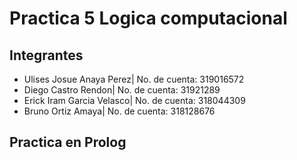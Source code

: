 # Practica 5 Logica computacional

## Integrantes

- Ulises Josue Anaya Perez| No. de cuenta: 319016572
- Diego Castro Rendon| No. de cuenta: 31921289
- Erick Iram Garcia Velasco| No. de cuenta: 318044309
- Bruno Ortiz Amaya| No. de cuenta: 318128676

## Practica en Prolog
